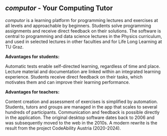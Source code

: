 ## *computor* - Your Computing Tutor

*computor* is a learning platform for programming lectures and exercises at all levels and approachable by beginners. 
Students solve programming assignments and receive direct feedback on their solutions. 
The software is central to programming and data science lectures in the Physics curriculum, 
and used in selected lectures in other faculties and for Life Long Learning at TU Graz.

**Advantages for students:**

Automatic tests enable self-directed learning, regardless of time and place.
Lecture material and documentation are linked within an integrated learning experience.
Students receive direct feedback on their tasks, which motivates them and can improve their learning performance.

**Advantages for teachers:**

Content creation and assessment of exercises is simplified by automation.
Students, tutors and groups are managed in the app that scales to several hundreds of participants.
Communication and feedback is possible directly in the application.
The original desktop software dates back to 2006 and was subsequently moved to the web in the 2010s. 
A modern rewrite is the result from the project CodeAbility Austria (2020-2024).
